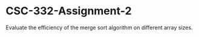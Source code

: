 # CSC-332-Assignment-2
Evaluate the efficiency of the merge sort algorithm on different array sizes.
